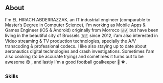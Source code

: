 <div classname="post-main"><seo title="About">

<div classname="mt-3">

## About

I'm EL HIRACH ABDERRAZZAK, an IT industrial engineer (comparable to Master’s Degree in Computer Science), i'm working as Mobile Apps & Games Engineer (iOS & Android) originally from Morroco <span role="img" aria-label="sheep"> 🇲🇦 </span> but have been living in the beautiful city of Brussels <span role="img" aria-label="sheep"> 🇧🇪 </span> since 2012, i'am also interested in Video streaming & TV production technologies, specially the A/V transcoding & professional codecs. I like also staying up to date about aeronautics digital technologies and crash investigations. Sometimes I'am also cooking (to be accurate trying) and sometimes it turns out to be awesome <span role="img" aria-label="sheep"> 😋 </span> , and lastly I'm a good football goalkeeper <span role="img" aria-label="sheep">🥅 ⚽</span> .

### Skills


